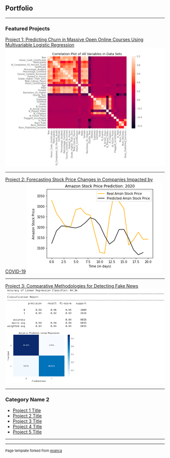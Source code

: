 ## Portfolio

---

### Featured Projects

[Project 1: Predicting Churn in Massive Open Online Courses Using Multivariable Logistic Regression](https://github.com/Zachlq/ZachQuinnDSCPortfolio/blob/master/Projects/Predicting_Churn_MOOC.ipynb)
<img src="images/Screen Shot 2021-01-17 at 6.12.36 PM.png?raw=true"/>

---
[Project 2: Forecasting Stock Price Changes in Companies Impacted by COVID-19](/pdf/sample_presentation.pdf)
<img src="images/stock_amzn.jpg?raw=true"/>

---
[Project 3: Comparative Methodologies for Detecting Fake News](http://example.com/)
<img src="images/fake_news.jpg?raw=true"/>

---

### Category Name 2

- [Project 1 Title](http://example.com/)
- [Project 2 Title](http://example.com/)
- [Project 3 Title](http://example.com/)
- [Project 4 Title](http://example.com/)
- [Project 5 Title](http://example.com/)

---




---
<p style="font-size:11px">Page template forked from <a href="https://github.com/evanca/quick-portfolio">evanca</a></p>
<!-- Remove above link if you don't want to attibute -->
